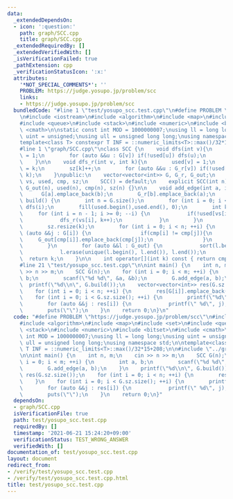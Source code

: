 ```yaml
---
data:
  _extendedDependsOn:
  - icon: ':question:'
    path: graph/SCC.cpp
    title: graph/SCC.cpp
  _extendedRequiredBy: []
  _extendedVerifiedWith: []
  _isVerificationFailed: true
  _pathExtension: cpp
  _verificationStatusIcon: ':x:'
  attributes:
    '*NOT_SPECIAL_COMMENTS*': ''
    PROBLEM: https://judge.yosupo.jp/problem/scc
    links:
    - https://judge.yosupo.jp/problem/scc
  bundledCode: "#line 1 \"test/yosupo_scc.test.cpp\"\n#define PROBLEM \"https://judge.yosupo.jp/problem/scc\"\
    \n#include <iostream>\n#include <algorithm>\n#include <map>\n#include <set>\n\
    #include <queue>\n#include <stack>\n#include <numeric>\n#include <bitset>\n#include\
    \ <cmath>\n\nstatic const int MOD = 1000000007;\nusing ll = long long;\nusing\
    \ uint = unsigned;\nusing ull = unsigned long long;\nusing namespace std;\n\n\
    template<class T> constexpr T INF = ::numeric_limits<T>::max()/32*15+208;\n\n\
    #line 1 \"graph/SCC.cpp\"\nclass SCC {\n    void dfs(int v){\n        used[v]\
    \ = 1;\n        for (auto &&u : G[v]) if(!used[u]) dfs(u);\n        vs.emplace_back(v);\n\
    \    }\n\n    void dfs_r(int v, int k){\n        used[v] = 1;\n        cmp[v]\
    \ = k;\n        sz[k]++;\n        for (auto &&u : G_r[v]) if(!used[u]) dfs_r(u,\
    \ k);\n    }\npublic:\n    vector<vector<int>> G, G_r, G_out;\n    vector<int>\
    \ vs, used, cmp, sz;\n    SCC() = default;\n    explicit SCC(int n) : G(n), G_r(n),\
    \ G_out(n), used(n), cmp(n), sz(n) {}\n\n    void add_edge(int a, int b){\n  \
    \      G[a].emplace_back(b);\n        G_r[b].emplace_back(a);\n    }\n\n    int\
    \ build() {\n        int n = G.size();\n        for (int i = 0; i < n; ++i) if(!used[i])\
    \ dfs(i);\n        fill(used.begin(),used.end(), 0);\n        int k = 0;\n   \
    \     for (int i = n - 1; i >= 0; --i) {\n            if(!used[vs[i]]){\n    \
    \            dfs_r(vs[i], k++);\n            }\n        }\n        G_out.resize(k);\n\
    \        sz.resize(k);\n        for (int i = 0; i < n; ++i) {\n            for\
    \ (auto &&j : G[i]) {\n                if(cmp[i] != cmp[j]){\n               \
    \     G_out[cmp[i]].emplace_back(cmp[j]);\n                }\n            }\n\
    \        }\n        for (auto &&l : G_out) {\n            sort(l.begin(), l.end());\n\
    \            l.erase(unique(l.begin(), l.end()), l.end());\n        }\n      \
    \  return k;\n    }\n\n    int operator[](int k) const { return cmp[k]; }\n};\n\
    #line 21 \"test/yosupo_scc.test.cpp\"\n\nint main() {\n    int n, m;\n    cin\
    \ >> n >> m;\n    SCC G(n);\n    for (int i = 0; i < m; ++i) {\n        int a,\
    \ b;\n        scanf(\"%d %d\", &a, &b);\n        G.add_edge(a, b);\n    }\n  \
    \  printf(\"%d\\n\", G.build());\n    vector<vector<int>> res(G.sz.size());\n\
    \    for (int i = 0; i < n; ++i) {\n        res[G[i]].emplace_back(i);\n    }\n\
    \    for (int i = 0; i < G.sz.size(); ++i) {\n        printf(\"%d\", G.sz[i]);\n\
    \        for (auto &&j : res[i]) {\n            printf(\" %d\", j);\n        }\n\
    \        puts(\"\");\n    }\n    return 0;\n}\n"
  code: "#define PROBLEM \"https://judge.yosupo.jp/problem/scc\"\n#include <iostream>\n\
    #include <algorithm>\n#include <map>\n#include <set>\n#include <queue>\n#include\
    \ <stack>\n#include <numeric>\n#include <bitset>\n#include <cmath>\n\nstatic const\
    \ int MOD = 1000000007;\nusing ll = long long;\nusing uint = unsigned;\nusing\
    \ ull = unsigned long long;\nusing namespace std;\n\ntemplate<class T> constexpr\
    \ T INF = ::numeric_limits<T>::max()/32*15+208;\n\n#include \"../graph/SCC.cpp\"\
    \n\nint main() {\n    int n, m;\n    cin >> n >> m;\n    SCC G(n);\n    for (int\
    \ i = 0; i < m; ++i) {\n        int a, b;\n        scanf(\"%d %d\", &a, &b);\n\
    \        G.add_edge(a, b);\n    }\n    printf(\"%d\\n\", G.build());\n    vector<vector<int>>\
    \ res(G.sz.size());\n    for (int i = 0; i < n; ++i) {\n        res[G[i]].emplace_back(i);\n\
    \    }\n    for (int i = 0; i < G.sz.size(); ++i) {\n        printf(\"%d\", G.sz[i]);\n\
    \        for (auto &&j : res[i]) {\n            printf(\" %d\", j);\n        }\n\
    \        puts(\"\");\n    }\n    return 0;\n}"
  dependsOn:
  - graph/SCC.cpp
  isVerificationFile: true
  path: test/yosupo_scc.test.cpp
  requiredBy: []
  timestamp: '2021-06-21 15:24:20+09:00'
  verificationStatus: TEST_WRONG_ANSWER
  verifiedWith: []
documentation_of: test/yosupo_scc.test.cpp
layout: document
redirect_from:
- /verify/test/yosupo_scc.test.cpp
- /verify/test/yosupo_scc.test.cpp.html
title: test/yosupo_scc.test.cpp
---
```

